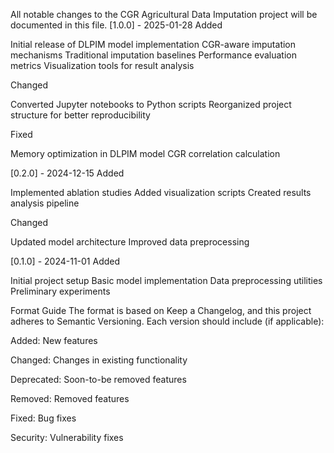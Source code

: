 
All notable changes to the CGR Agricultural Data Imputation project will be documented in this file.
[1.0.0] - 2025-01-28
Added

Initial release of DLPIM model implementation
CGR-aware imputation mechanisms
Traditional imputation baselines
Performance evaluation metrics
Visualization tools for result analysis

Changed

Converted Jupyter notebooks to Python scripts
Reorganized project structure for better reproducibility

Fixed

Memory optimization in DLPIM model
CGR correlation calculation

[0.2.0] - 2024-12-15
Added

Implemented ablation studies
Added visualization scripts
Created results analysis pipeline

Changed

Updated model architecture
Improved data preprocessing

[0.1.0] - 2024-11-01
Added

Initial project setup
Basic model implementation
Data preprocessing utilities
Preliminary experiments

Format Guide
The format is based on Keep a Changelog,
and this project adheres to Semantic Versioning.
Each version should include (if applicable):

Added: New features

Changed: Changes in existing functionality

Deprecated: Soon-to-be removed features

Removed: Removed features

Fixed: Bug fixes

Security: Vulnerability fixes